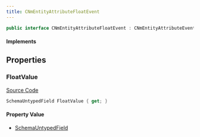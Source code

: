 ```yaml
---
title: CNmEntityAttributeFloatEvent
---
```


```csharp
public interface CNmEntityAttributeFloatEvent : CNmEntityAttributeEventBase, CNmEvent, ISchemaClass<CNmEvent>, ISchemaClass<CNmEntityAttributeEventBase>, ISchemaClass<CNmEntityAttributeFloatEvent>, ISchemaField, ISchemaClass, INativeHandle
```

#### Implements

## Properties

### FloatValue

[Source Code](https://github.com/swiftly-solution/swiftlys2/blob/main/managed/src/SwiftlyS2.Generated/Schemas/Interfaces/CNmEntityAttributeFloatEvent.cs#L18)

```csharp
SchemaUntypedField FloatValue { get; }
```

#### Property Value

- [SchemaUntypedField](/docs/api/shared/schemas/schemauntypedfield)

